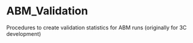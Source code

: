 # ABM_Validation
Procedures to create validation statistics for ABM runs (originally for 3C development)
